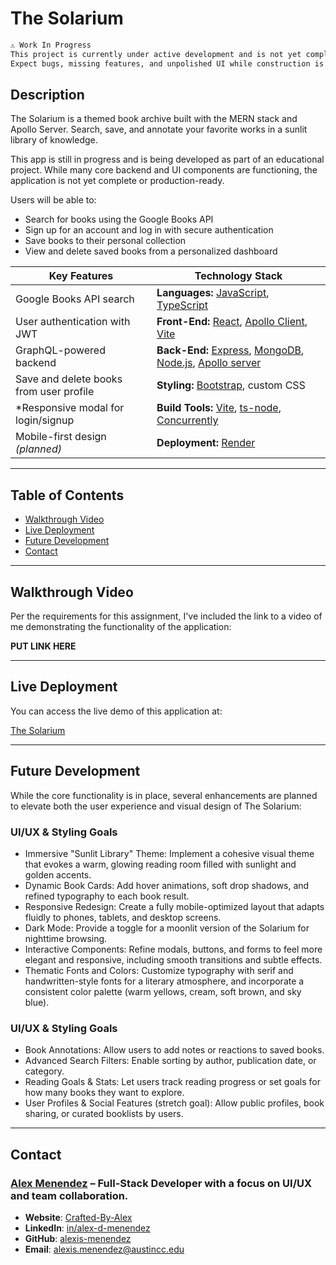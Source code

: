 # The Solarium

```md
⚠️ Work In Progress
This project is currently under active development and is not yet complete.
Expect bugs, missing features, and unpolished UI while construction is underway.
```

## **Description**
The Solarium is a themed book archive built with the MERN stack and Apollo Server. Search, save, and annotate your favorite works in a sunlit library of knowledge.

This app is still in progress and is being developed as part of an educational project. While many core backend and UI components are functioning, the application is not yet complete or production-ready.

Users will be able to:
* Search for books using the Google Books API
* Sign up for an account and log in with secure authentication
* Save books to their personal collection
* View and delete saved books from a personalized dashboard

| **Key Features**                                 | **Technology Stack**                                                                                                                                        |
| ------------------------------------------------ | ----------------------------------------------------------------------------------------------------------------------------------------------------------- |
| Google Books API search                          | **Languages:** [JavaScript](https://developer.mozilla.org/), [TypeScript](https://www.typescriptlang.org/)                                                  |
| User authentication with JWT                     | **Front-End:** [React](https://react.dev/), [Apollo Client](https://www.apollographql.com/docs/react), [Vite](https://vitejs.dev/)                          |
| GraphQL-powered backend                          | **Back-End:** [Express](https://expressjs.com/), [MongoDB](https://www.mongodb.com/), [Node.js](https://nodejs.org/en), [Apollo server](https://www.apollographql.com/docs/apollo-server) |
| Save and delete books from user profile          | **Styling:**   [Bootstrap](https://getbootstrap.com/), custom CSS                                                                                           |
| *Responsive modal for login/signup               | **Build Tools:** [Vite](https://vitejs.dev/), [ts-node](https://www.npmjs.com/package/ts-node), [Concurrently](https://www.npmjs.com/package/concurrently)  |
| Mobile-first design *(planned)*                  | **Deployment:** [Render](https://render.com/)                                                                                                               |

---

## Table of Contents

- [Walkthrough Video](#walkthrough-video)
- [Live Deployment](#live-deployment)
- [Future Development](#future-development)
- [Contact](#contact)

---

## Walkthrough Video

Per the requirements for this assignment, I've included the link to a video of me demonstrating the functionality of the application:

**PUT LINK HERE**

---

## Live Deployment

You can access the live demo of this application at: 

[The Solarium](https://solarium-4pxw.onrender.com/)

---

## Future Development

While the core functionality is in place, several enhancements are planned to elevate both the user experience and visual design of The Solarium:

### UI/UX & Styling Goals

* Immersive "Sunlit Library" Theme: Implement a cohesive visual theme that evokes a warm, glowing reading room filled with sunlight and golden accents.
* Dynamic Book Cards: Add hover animations, soft drop shadows, and refined typography to each book result.
* Responsive Redesign: Create a fully mobile-optimized layout that adapts fluidly to phones, tablets, and desktop screens.
* Dark Mode: Provide a toggle for a moonlit version of the Solarium for nighttime browsing.
* Interactive Components: Refine modals, buttons, and forms to feel more elegant and responsive, including smooth transitions and subtle effects.
* Thematic Fonts and Colors: Customize typography with serif and handwritten-style fonts for a literary atmosphere, and incorporate a consistent color palette (warm yellows, cream, soft brown, and sky blue).

### UI/UX & Styling Goals

* Book Annotations: Allow users to add notes or reactions to saved books.
* Advanced Search Filters: Enable sorting by author, publication date, or category.
* Reading Goals & Stats: Let users track reading progress or set goals for how many books they want to explore.
* User Profiles & Social Features (stretch goal): Allow public profiles, book sharing, or curated booklists by users.

---

## Contact

### [**Alex Menendez**](https://alex-menendez.onrender.com/) – Full-Stack Developer with a focus on UI/UX and team collaboration.

- **Website**: [Crafted-By-Alex](https://alex-menendez.onrender.com/)
- **LinkedIn**: [in/alex-d-menendez](https://www.linkedin.com/in/alex-d-menendez/)
- **GitHub**: [alexis-menendez](https://github.com/alexis-menendez)
- **Email**: [alexis.menendez@austincc.edu](https://alex-menendez.onrender.com/contact)

